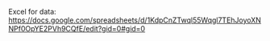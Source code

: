 Excel for data: https://docs.google.com/spreadsheets/d/1KdpCnZTwql55Wqgl7TEhJoyoXNNPf0OpYE2PVh9CQfE/edit?gid=0#gid=0
